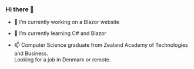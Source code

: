 ### Hi there 👋

- 🔭 I’m currently working on a Blazor website
- 🌱 I’m currently learning C# and Blazor

- 📫 Computer Science graduate from Zealand Academy of Technologies and Business.  
      Looking for a job in Denmark or remote.
      
<!--
**tyjuji/tyjuji** is a ✨ _special_ ✨ repository because its `README.md` (this file) appears on your GitHub profile.

Here are some ideas to get you started:

- 🔭 I’m currently working on ...
- 🌱 I’m currently learning ...
- 👯 I’m looking to collaborate on ...
- 🤔 I’m looking for help with ...
- 💬 Ask me about ...
- 📫 How to reach me: ...
- ⚡ Fun fact: ...
-->
